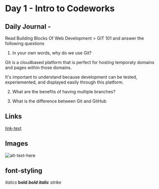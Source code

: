 # Day 1 - Intro to Codeworks

## Daily Journal -
Read Building Blocks Of Web Development > GIT 101 and answer the following questions

1. In your own words, why do we use Git?

Git is a cloudbased platform that is perfect for hosting temporaty domains and pages within those domains. 

It's important to understand because development can be tested, experiemented, and displayed easily through this platform.

2. What are the benefits of having multiple branches?



3. What is the difference between Git and GitHub



## Links
<!--some comment-->
[link-text](https://google.com)

## Images
![alt-text-here](https://placehold.it/200x200)

## font-styling
*italics*
**bold**
***bold italic***
_strike_